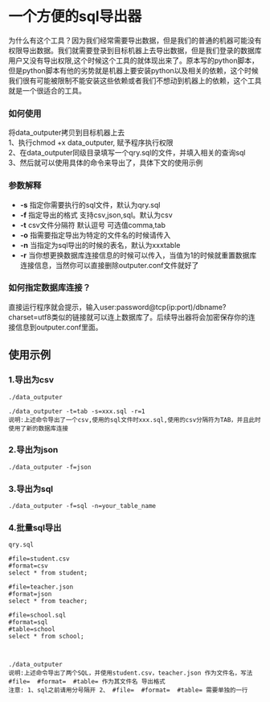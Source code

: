 # 一个方便的sql导出器  

为什么有这个工具？因为我们经常需要导出数据，但是我们的普通的机器可能没有权限导出数据。我们就需要登录到目标机器上去导出数据，但是我们登录的数据库用户又没有导出权限,这个时候这个工具的就体现出来了。原本写的python脚本，但是python脚本有他的劣势就是机器上要安装python以及相关的依赖，这个时候我们很有可能被限制不能安装这些依赖或者我们不想动到机器上的依赖，这个工具就是一个很适合的工具。

### 如何使用
将data_outputer拷贝到目标机器上去  
1、执行chmod +x data_outputer, 赋予程序执行权限  
2、在data_outputer同级目录填写一个qry.sql的文件，并填入相关的查询sql  
3、然后就可以使用具体的命令来导出了，具体下文的使用示例  

### 参数解释
* **-s**  指定你需要执行的sql文件，默认为qry.sql
* **-f**  指定导出的格式 支持csv,json,sql。默认为csv
* **-t**  csv文件分隔符 默认逗号  可选值comma,tab
* **-o**  指需要指定导出为特定的文件名的时候请传入
* **-n**  当指定为sql导出的时候的表名，默认为xxxtable
* **-r**  当你想更换数据库连接信息的时候可以传入，当值为1的时候就重置数据库连接信息，当然你可以直接删除outputer.conf文件就好了  

### 如何指定数据库连接？
直接运行程序就会提示，输入user:password@tcp(ip:port)/dbname?charset=utf8类似的链接就可以连上数据库了。后续导出器将会加密保存你的连接信息到outputer.conf里面。

## 使用示例
### 1.导出为csv
```
./data_outputer 

./data_outputer -t=tab -s=xxx.sql -r=1
说明:上述命令导出了一个csv,使用的sql文件时xxx.sql,使用的csv分隔符为TAB，并且此时使用了新的数据库连接
```

### 2.导出为json
```
./data_outputer -f=json
```

### 3.导出为sql
```
./data_outputer -f=sql -n=your_table_name
```

### 4.批量sql导出
```
qry.sql

#file=student.csv
#format=csv
select * from student;

#file=teacher.json
#format=json
select * from teacher;

#file=school.sql
#format=sql
#table=school
select * from school;



./data_outputer 
说明:上述命令导出了两个SQL，并使用student.csv，teacher.json 作为文件名，写法#file=  #format=  #table= 作为其文件名 导出格式
注意: 1、sql之前请用分号隔开 2、 #file=  #format=  #table= 需要单独的一行
```






